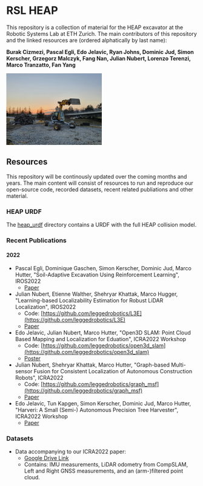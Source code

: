 # RSL HEAP
This repository is a collection of material for the HEAP excavator at the Robotic Systems Lab at ETH Zurich.
The main contributors of this repository and the linked resources  are (ordered alphatically by last name):

**Burak Cizmezi, Pascal Egli, Edo Jelavic, Ryan Johns, Dominic Jud, Simon Kerscher, Grzegorz Malczyk, Fang Nan, 
Julian Nubert, Lorenzo Terenzi, Marco Tranzatto, Fan Yang**

<img src="doc/heap.jpg" width="50%" height="50%">

## Resources
This repository will be continously updated over the coming months and years.
The main content will consist of resources to run and reproduce our open-source code, recorded datasets, recent related
publiations and other material.

### HEAP URDF
The [heap_urdf](heap_urdf/) directory contains a URDF with the full HEAP collision model.

### Recent Publications
#### 2022
* Pascal Egli, Dominique Gaschen, Simon Kerscher, Dominic Jud, Marco Hutter, "Soil-Adaptive Excavation Using 
Reinforcement Learning", IROS2022
  * [Paper](https://www.research-collection.ethz.ch/handle/20.500.11850/557541)
* Julian Nubert, Etienne Walther, Shehryar Khattak, Marco Hugger, "Learning-based Localizability Estimation for Robust 
LiDAR Localization", IROS2022
  * Code: [https://github.com/leggedrobotics/L3E](https://github.com/leggedrobotics/L3E)
  * [Paper](https://arxiv.org/abs/2203.05698)
* Edo Jelavic, Julian Nubert, Marco Hutter, "Open3D SLAM: Point Cloud Based Mapping and Localization for Eduation",
ICRA2022 Workshop
  * Code: [https://github.com/leggedrobotics/open3d_slam](https://github.com/leggedrobotics/open3d_slam)
  * [Poster](https://www.research-collection.ethz.ch/handle/20.500.11850/551852)
* Julian Nubert, Shehryar Khattak, Marco Hutter, "Graph-based Multi-sensor Fusion for Consistent Localization of 
Autonomous Construction Robots", ICRA2022
  * Code: [https://github.com/leggedrobotics/graph_msf](https://github.com/leggedrobotics/graph_msf)
  * [Paper](https://arxiv.org/pdf/2203.01389.pdf)
* Edo Jelavic, Tun Kapgen, Simon Kerscher, Dominic Jud, Marco Hutter, "Harveri: A Small (Semi-) Autonomous Precision 
Tree Harvester", ICRA2022 Workshop
  * [Paper](https://www.research-collection.ethz.ch/handle/20.500.11850/549974)

### Datasets
* Data accompanying to our ICRA2022 paper:
  * [Google Drive Link](https://drive.google.com/drive/folders/1qZg_DNH3wXnQu4tNIcqY925KZFDu8y0M?usp=sharing)
  * Contains: IMU measurements, LiDAR odometry from CompSLAM, Left and Right GNSS measurements, and an (arm-)filtered point cloud.
